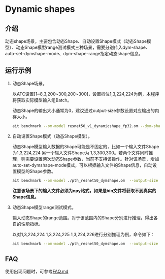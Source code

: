 # Dynamic shapes


## 介绍

动态shape场景。主要包含动态Shape、自动设置Shape模式（动态Shape模型）、动态Shape模型range测试模式三种场景，需要分别传入dym-shape、auto-set-dymshape-mode、dym-shape-range指定动态shape信息。

## 运行示例

1. 动态Shape场景。

    以ATC设置[1\~8,3,200\~300,200\~300]，设置档位1,3,224,224为例，本程序将获取实际模型输入组Batch。

    动态Shape的输出大小通常为0，建议通过output-size参数设置对应输出的内存大小。

    ```bash
    ait benchmark --om-model resnet50_v1_dynamicshape_fp32.om --dym-shape actual_input_1:1,3,224,224 --output-size 10000
    ```

2. 自动设置Shape模式（动态Shape模型）。

    动态Shape模型输入数据的Shape可能是不固定的，比如一个输入文件Shape为1,3,224,224 另一个输入文件Shape为 1,3,300,300。若两个文件同时推理，则需要设置两次动态Shape参数，当前不支持该操作。针对该场景，增加auto-set-dymshape-mode模式，可以根据输入文件的Shape信息，自动设置模型的Shape参数。

    ```bash
    ait benchmark --om-model ./pth_resnet50_dymshape.om  --output-size 100000 --auto-set-dymshape-mode 1  --input ./dymdata
    ```

    **注意该场景下的输入文件必须为npy格式，如果是bin文件将获取不到真实的Shape信息。**

3. 动态Shape模型range测试模式。

    输入动态Shape的range范围。对于该范围内的Shape分别进行推理，得出各自的性能指标。

    以对1,3,224,224 1,3,224,225 1,3,224,226进行分别推理为例，命令如下：

    ```bash
    ait benchmark --om-model ./pth_resnet50_dymshape.om  --output-size 100000 --dym-shape-range actual_input_1:1,3,224,224~226
    ```

## FAQ
使用出现问题时，可参考[FAQ.md](../../../../docs/benchmark/FAQ.md)